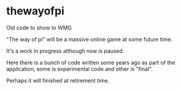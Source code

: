 # thewayofpi

Old code to show to WMG

"The way of pi" will be a massive online game at some future time.

It's a work in progress although now is paused.

Here there is a bunch of code written some years ago as part of the application, some is experimental code and other is "final".

Perhaps it will finished at retirement time.
